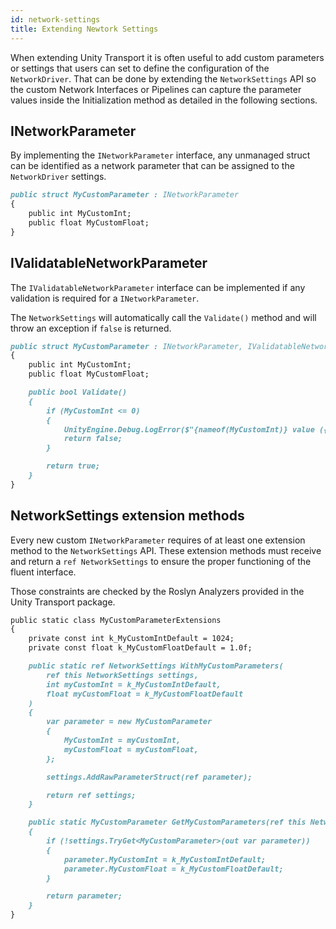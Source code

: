 ```yaml
---
id: network-settings
title: Extending Newtork Settings
---
```


When extending Unity Transport it is often useful to add custom parameters or settings that users can set to define the configuration of the `NetworkDriver`.
That can be done by extending the `NetworkSettings` API so the custom Network Interfaces or Pipelines can capture the parameter values inside the Initialization method as detailed in the following sections.

## INetworkParameter
By implementing the `INetworkParameter` interface, any unmanaged struct can be identified as a network parameter that can be assigned to the `NetworkDriver` settings.
```markdown title="INetworkParameter example"
public struct MyCustomParameter : INetworkParameter
{
    public int MyCustomInt;
    public float MyCustomFloat;
}
```

## IValidatableNetworkParameter
The `IValidatableNetworkParameter` interface can be implemented if any validation is required for a `INetworkParameter`.

The `NetworkSettings` will automatically call the `Validate()` method and will throw an exception if `false` is returned.

```markdown title="IValidatableNetworkParameter example"
public struct MyCustomParameter : INetworkParameter, IValidatableNetworkParameter
{
    public int MyCustomInt;
    public float MyCustomFloat;

    public bool Validate()
    {
        if (MyCustomInt <= 0)
        {
            UnityEngine.Debug.LogError($"{nameof(MyCustomInt)} value ({MyCustomInt}) must be greater than 0");
            return false;
        }

        return true;
    }
}
```

## NetworkSettings extension methods
Every new custom `INetworkParameter` requires of at least one extension method to the `NetworkSettings` API. These extension methods must receive and return a `ref NetworkSettings` to ensure the proper functioning of the fluent interface.

Those constraints are checked by the Roslyn Analyzers provided in the Unity Transport package.

```markdown title="NetworkSettings extension methods example"
public static class MyCustomParameterExtensions
{
    private const int k_MyCustomIntDefault = 1024;
    private const float k_MyCustomFloatDefault = 1.0f;

    public static ref NetworkSettings WithMyCustomParameters(
        ref this NetworkSettings settings,
        int myCustomInt = k_MyCustomIntDefault,
        float myCustomFloat = k_MyCustomFloatDefault
    )
    {
        var parameter = new MyCustomParameter
        {
            MyCustomInt = myCustomInt,
            myCustomFloat = myCustomFloat,
        };

        settings.AddRawParameterStruct(ref parameter);

        return ref settings;
    }

    public static MyCustomParameter GetMyCustomParameters(ref this NetworkSettings settings)
    {
        if (!settings.TryGet<MyCustomParameter>(out var parameter))
        {
            parameter.MyCustomInt = k_MyCustomIntDefault;
            parameter.MyCustomFloat = k_MyCustomFloatDefault;
        }

        return parameter;
    }
}
```